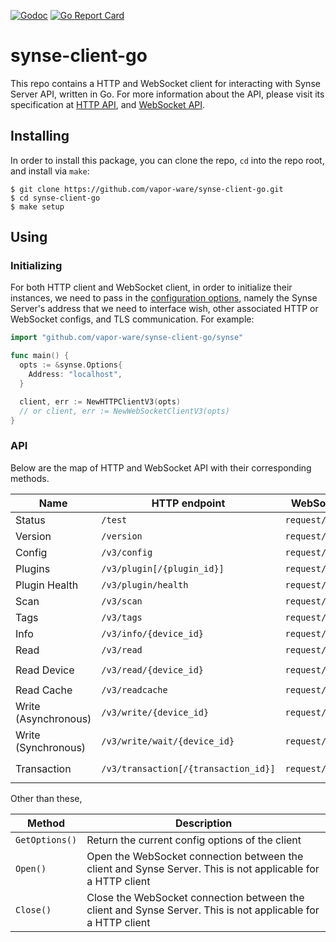 [![Godoc](https://godoc.org/github.com/vapor-ware/synse-client-go/synse?status.svg)](https://godoc.org/github.com/vapor-ware/synse-client-go/synse)
[![Go Report Card](https://goreportcard.com/badge/github.com/vapor-ware/synse-client-go)](https://goreportcard.com/report/github.com/vapor-ware/synse-client-go)

# synse-client-go

This repo contains a HTTP and WebSocket client for interacting with Synse
Server API, written in Go. For more information about the API, please visit its
specification at [HTTP
API](https://github.com/vapor-ware/synse-server/blob/master/proposals/v3/api.md),
and [WebSocket
API](https://github.com/vapor-ware/synse-server/blob/master/proposals/v3/api-websocket.md).

## Installing

In order to install this package, you can clone the repo, `cd` into the repo
root, and install via `make`:
```
$ git clone https://github.com/vapor-ware/synse-client-go.git
$ cd synse-client-go
$ make setup
```

## Using

### Initializing

For both HTTP client and WebSocket client, in order to initialize their
instances, we need to pass in the [configuration
options](https://godoc.org/github.com/vapor-ware/synse-client-go/synse#Options),
namely the Synse Server's address that we need to interface wish, other
associated HTTP or WebSocket configs, and TLS communication. For example:
```go
import "github.com/vapor-ware/synse-client-go/synse"

func main() {
  opts := &synse.Options{
    Address: "localhost",
  }

  client, err := NewHTTPClientV3(opts)
  // or client, err := NewWebSocketClientV3(opts)
}
```

### API

Below are the map of HTTP and WebSocket API with their corresponding methods.

| Name | HTTP endpoint | WebSocket request | Method |
| ---- | ------------- | ----------------- | ------ |
| Status | `/test` | `request/status` | `Status()` |
| Version | `/version` | `request/version` | `Version()` |
| Config | `/v3/config` | `request/config` | `Config()` |
| Plugins | `/v3/plugin[/{plugin_id}]` | `request/plugin` | `Plugins()` or `Plugin(string)` |
| Plugin Health | `/v3/plugin/health` | `request/plugin_health` | `PluginHealth()` |
| Scan | `/v3/scan` | `request/scan` | `Scan(scheme.ScanOptions)` |
| Tags | `/v3/tags` | `request/tags` | `Tags(scheme.TagsOptions)` |
| Info | `/v3/info/{device_id}` | `request/info` | `Info(string)` |
| Read | `/v3/read` | `request/read` | `Read(scheme.ReadOptions)` |
| Read Device | `/v3/read/{device_id}` | `request/read_device` | `ReadDevice(string, scheme.ReadOptions)` |
| Read Cache | `/v3/readcache` | `request/read_cache` | `ReadCache(scheme.ReadCacheOptions)` |
| Write (Asynchronous) | `/v3/write/{device_id}` | `request/write_async` | `WriteAsync(string, []scheme.WriteData)` |
| Write (Synchronous) | `/v3/write/wait/{device_id}` | `request/write_sync` | `WriteSync(string, []scheme.WriteData)` |
| Transaction | `/v3/transaction[/{transaction_id}]` | `request/transaction` | `Transactions()` or `Transaction(string)` |

Other than these,

| Method | Description |
| ------ | ----------- |
| `GetOptions()` | Return the current config options of the client |
| `Open()` | Open the WebSocket connection between the client and Synse Server. This is not applicable for a HTTP client |
| `Close()` | Close the WebSocket connection between the client and Synse Server. This is not applicable for a HTTP client |
